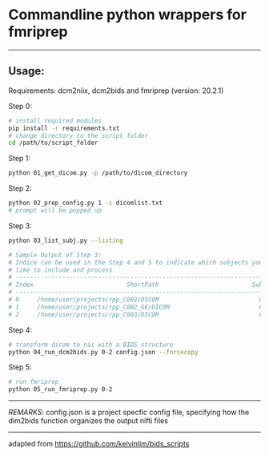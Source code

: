# Commandline python wrappers for fmriprep
---
## Usage:

Requirements: dcm2niix, dcm2bids and fmriprep (version: 20.2.1)

Step 0:
```bash
# install required modules
pip install -r requirements.txt
# change directory to the script folder
cd /path/to/script_folder
```

Step 1:
```bash
python 01_get_dicom.py -p /path/to/dicom_directory
```

Step 2:
```bash
python 02_prep_config.py 1 -i dicomlist.txt
# prompt will be popped up
```

Step 3:
```bash
python 03_list_subj.py --listing

# Sample Output of Step 3:
# Indice can be used in the Step 4 and 5 to indicate which subjects you would
# like to include and process
# --------------------------------------------------------------------------------
# Index                          ShortPath                          SubjID Session
# --------------------------------------------------------------------------------
# 0     /home/user/projects/rpp_C002/DICOM                            001   0000  
# 1     /home/user/projects/rpp_C002_GE/DICOM                         002   0000  
# 2     /home/user/projects/rpp_C003/DICOM                            003   0000
```

Step 4:
```bash
# transform dicom to nii with a BIDS structure
python 04_run_dcm2bids.py 0-2 config.json --forcecopy
```

Step 5:
```bash
# run fmriprep
python 05_run_fmriprep.py 0-2
```

---
*REMARKS*: config.json is a project specfic config file, specifying how the dim2bids
function organizes the output nifti files

---
adapted from <https://github.com/kelvinlim/bids_scripts>
